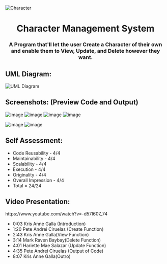 ![Character](https://user-images.githubusercontent.com/116793842/206904592-c27a916e-effa-4de1-a2e5-d8649b794fea.png)

<h1 align="center">Character Management System</h1>
<h3 align="center">A Program that'll let the user Create a Character of their own and enable them to View, Update, and Delete however they want.</h3>

<h2 align="left">UML Diagram:</h2>

![UML Diagram](https://user-images.githubusercontent.com/116793842/206908675-219a1830-0a2c-4cd3-add7-076172184208.png)

<h2 align="left">Screenshots: (Preview Code and Output)</h2>

![image](https://user-images.githubusercontent.com/116793842/206941158-d46edb45-0de8-4b1c-83d4-3fd713dde564.png)
![image](https://user-images.githubusercontent.com/116793842/206940718-67237192-9b6e-44db-9442-09a999fc9b92.png) ![image](https://user-images.githubusercontent.com/116793842/206941274-372c12b1-d192-47ea-9ef2-2132b7f320cc.png) ![image](https://user-images.githubusercontent.com/116793842/206941466-44131b35-8ac2-48c4-a0a8-269ea51370c4.png)


![image](https://user-images.githubusercontent.com/116793842/206941070-69ab6543-592f-4d55-925e-572acb7f19a8.png) ![image](https://user-images.githubusercontent.com/116793842/206941547-482baec7-8e3a-451b-9685-ab62cfea4c8e.png)





<h2 align="left">Self Assessment:</h2>
<ul>
  <li>Code Reusability - 4/4</li>
  <li>Maintainability - 4/4</li>
  <li>Scalability - 4/4</li>
  <li>Execution - 4/4</li>
  <li>Originality - 4/4</li>
  <li>Overall Impression - 4/4</li>
  <li>Total = 24/24</li>
</ul>

<h2 align="left">Video Presentation:</h2>
https://www.youtube.com/watch?v=-d57I607_74

<ul>
  <li>0:03 Kris Anne Galla (Introduction)</li>
  <li>1:20 Pete Andrei Ciruelas (Create Function)</li>
  <li>2:43 Kris Anne Galla(View Function)</li>
  <li>3:14 Mark Raven Baybay(Delete Function)</li>
  <li>4:01 Hariette Mae Salazar (Update Function)</li>
  <li>4:35 Pete Andrei Ciruelas (Output of Code)</li>
  <li>8:07 Kris Anne Galla(Outro)</li>
</ul>

